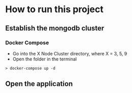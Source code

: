 # How to run this project
## Establish the mongodb cluster
### Docker Compose
- Go into the X Node Cluster directory, where X = 3, 5, 9
- Open the folder in the terminal
```
> docker-compose up -d
```
## Open the application 